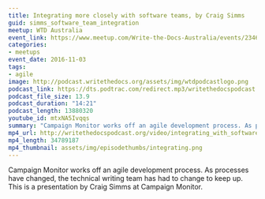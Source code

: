 ```yaml
---
title: Integrating more closely with software teams, by Craig Simms
guid: simms_software_team_integration
meetup: WTD Australia
event_link: https://www.meetup.com/Write-the-Docs-Australia/events/234610168/
categories:
- meetups
event_date: 2016-11-03
tags:
- agile
image: http://podcast.writethedocs.org/assets/img/wtdpodcastlogo.png
podcast_link: https://dts.podtrac.com/redirect.mp3/writethedocspodcast.org/integrating_with_software_teams.mp3
podcast_file_size: 13.9
podcast_duration: "14:21"
podcast_length: 13880320
youtube_id: mtxNA5Ivqqs
summary: "Campaign Monitor works off an agile development process. As processes have changed, the technical writing team has had to change to keep up. This is a presentation by Craig Simms at Campaign Monitor. This is a presentation by Craig Simms at Campaign Monitor."
mp4_url: http://writethedocspodcast.org/video/integrating_with_software_teams.mp4
mp4_length: 34789187
mp4_thumbnail: assets/img/episodethumbs/integrating.png
---
```


Campaign Monitor works off an agile development process. As processes have changed, the technical writing team has had to change to keep up. This is a presentation by Craig Simms at Campaign Monitor.
